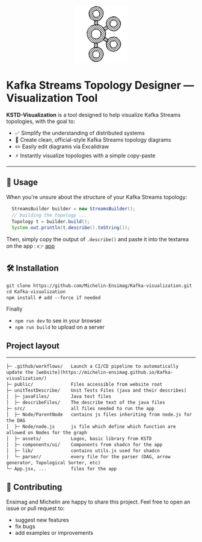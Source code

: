 <div align="center">
  <img src="https://github.com/Michelin-Ensimag/Kafka-visualization/blob/03b8da42e0e04bf7f2ba15422ca58935102864f6/public/KSTDVis.png?raw=true" alt="KAFKA STREAMS VISUALISATION">
</div>

# Kafka Streams Topology Designer — Visualization Tool

**KSTD-Visualization** is a tool designed to help visualize Kafka Streams topologies, with the goal to:

- ✅ Simplify the understanding of distributed systems
- 🎨 Create clean, official-style Kafka Streams topology diagrams
- ✏️ Easily edit diagrams via Excalidraw
- ⚡ Instantly visualize topologies with a simple copy-paste

---

## 🚀 Usage

When you're unsure about the structure of your Kafka Streams topology:

```java
  StreamsBuilder builder = new StreamsBuilder();
  // building the topology ...
  Topology t = builder.build();
  System.out.println(t.describe().toString());
```

Then, simply copy the output of `.describe()` and paste it into the textarea on the app : 👉 [app](https://michelin-ensimag.github.io/Kafka-visualization/)


🛠️ Installation
--------------------

```
git clone https://github.com/Michelin-Ensimag/Kafka-visualization.git 
cd Kafka-visualization 
npm install # add --force if needed
```

Finally
- `npm run dev` to see in your browser 
- `npm run build` to upload on a server

## Project layout
--------------

    ├─ .github/workflows/   Launch a CI/CD pipeline to automatically update the [website](https://michelin-ensimag.github.io/Kafka-visualization/)
    ├─ public/              Files accessible from website root 
    ├─ unitTestDescribe/    Unit Tests Files (java and their describes)
    │  ├─ javaFiles/        Java test files
    │  ├─ describeFiles/    The describe text of the java files
    ├─ src/                 all files needed to run the app
    │  ├─ Node/ParentNode   contains js files inheriting from node.js for the DAG
    │  ├─ Node/node.js 	    js file which define which function are allowed on Nodes for the graph
    │  ├─ assets/           Logos, basic library from KSTD
    │  ├─ components/ui/    Components from shadcn for the app
    │  ├─ lib/              contains utils.js used for shadcn
    │  └─ parser/           every file for the parser (DAG, arrow generator, Topological Sorter, etc)
    └─ App.jsx, ...         files for the app

## 🤝 Contributing

Ensimag and Michelin are happy to share this project.
Feel free to open an issue or pull request to:

- suggest new features
- fix bugs
- add examples or improvements


